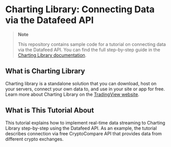 # Charting Library: Connecting Data via the Datafeed API

> __Note__
>
> This repository contains sample code for a tutorial on connecting data via the Datafeed API.
> You can find the full step-by-step guide in the [Charting Library documentation].

## What is Charting Library

Charting library is a standalone solution that you can download, host on your servers, connect your own data to,
and use in your site or app for free.
Learn more about Charting Library on the [TradingView website].

## What is This Tutorial About

This tutorial explains how to implement real-time data streaming to Charting Library step-by-step using the Datafeed API.
As an example, the tutorial describes connection via free CryptoCompare API that provides data from different crypto exchanges.

[Charting Library documentation]: https://www.tradingview.com/charting-library-docs/latest/tutorials/implement_datafeed_tutorial/intro
[TradingView website]: https://www.tradingview.com/HTML5-stock-forex-bitcoin-charting-library/?feature=technical-analysis-charts